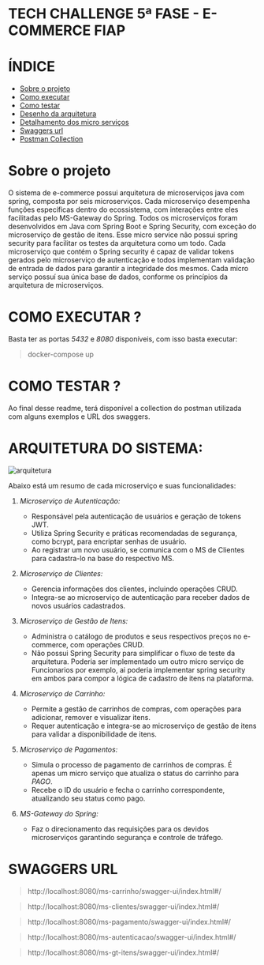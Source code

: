 # TECH CHALLENGE 5ª FASE - E-COMMERCE FIAP

# ÍNDICE

* [Sobre o projeto](#sobreOProjeto)
* [Como executar](#comoExecutar)
* [Como testar](#comoTestar)
* [Desenho da arquitetura](#desenhoArquitetura)
* [Detalhamento dos micro serviços](#detalhamentoMicroServicos)
* [Swaggers url](#swaggersUrl)
* [Postman Collection](#postmanCollection)

#

# Sobre o projeto

O sistema de e-commerce possui arquitetura de microserviços java com spring, composta por seis microserviços. 
Cada microserviço desempenha funções específicas dentro do ecossistema, com interações entre eles facilitadas pelo MS-Gateway do Spring.
Todos os microserviços foram desenvolvidos em Java com Spring Boot e Spring Security, com exceção do microserviço de gestão de itens. Esse micro service não possui spring security para facilitar os testes da arquitetura como um todo.
Cada microserviço que contém o Spring security é capaz de validar tokens gerados pelo microserviço de autenticação e todos implementam validação de entrada de dados para garantir a integridade dos mesmos. Cada micro serviço possuí sua única base de dados, conforme os princípios da arquitetura de microserviços. 

# COMO EXECUTAR ?

Basta ter as portas *5432* e *8080* disponíveis, com isso basta executar:
> docker-compose up

# COMO TESTAR ?

Ao final desse readme, terá disponível a collection do postman utilizada com alguns exemplos e URL dos swaggers. 

# ARQUITETURA DO SISTEMA:

![arquitetura](https://github.com/Daniel-Nascimentt/ecommerce-fiap/assets/65513073/9abc6b3d-b648-4c34-8195-bf85579f19ca)

 Abaixo está um resumo de cada microserviço e suas funcionalidades:

1. *Microserviço de Autenticação:*
   - Responsável pela autenticação de usuários e geração de tokens JWT.
   - Utiliza Spring Security e práticas recomendadas de segurança, como bcrypt, para encriptar senhas de usuário.
   - Ao registrar um novo usuário, se comunica com o MS de Clientes para cadastra-lo na base do respectivo MS.

2. *Microserviço de Clientes:*
   - Gerencia informações dos clientes, incluindo operações CRUD.
   - Integra-se ao microserviço de autenticação para receber dados de novos usuários cadastrados.

3. *Microserviço de Gestão de Itens:*
   - Administra o catálogo de produtos e seus respectivos preços no e-commerce, com operações CRUD.
   - Não possui Spring Security para simplificar o fluxo de teste da arquitetura. Poderia ser implementado um outro micro serviço de Funcionarios por exemplo, ai poderia implementar spring security em ambos para compor a lógica de cadastro de itens na plataforma. 

4. *Microserviço de Carrinho:*
   - Permite a gestão de carrinhos de compras, com operações para adicionar, remover e visualizar itens.
   - Requer autenticação e integra-se ao microserviço de gestão de itens para validar a disponibilidade de itens.

5. *Microserviço de Pagamentos:*
   - Simula o processo de pagamento de carrinhos de compras. É apenas um micro serviço que atualiza o status do carrinho para *PAGO*.
   - Recebe o ID do usuário e fecha o carrinho correspondente, atualizando seu status como pago.

6. *MS-Gateway do Spring:*
   - Faz o direcionamento das requisições para os devidos microserviços garantindo segurança e controle de tráfego.

#

# SWAGGERS URL

> http://localhost:8080/ms-carrinho/swagger-ui/index.html#/

> http://localhost:8080/ms-clientes/swagger-ui/index.html#/

> http://localhost:8080/ms-pagamento/swagger-ui/index.html#/

> http://localhost:8080/ms-autenticacao/swagger-ui/index.html#/

> http://localhost:8080/ms-gt-itens/swagger-ui/index.html#/
 

